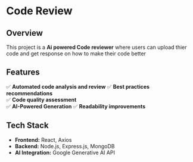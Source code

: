 # Code Review

## Overview  
This project is a **Ai powered Code reviewer** where users can upload thier code and get response on how to make their code better

## Features  
✅ **Automated code analysis and review** 
✅ **Best practices recommendations**  
✅ **Code quality assessment**  
✅ **AI-Powered Generation** 
✅ **Readability improvements** 

## Tech Stack  
- **Frontend:** React, Axios 
- **Backend:** Node.js, Express.js, MongoDB  
- **AI Integration:** Google Generative AI API  
 
